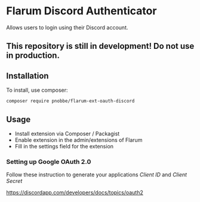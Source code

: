 # Flarum Discord Authenticator
Allows users to login using their Discord account.

## This repository is still in development! Do not use in production.

## Installation
To install, use composer:
```
composer require pnobbe/flarum-ext-oauth-discord
```
## Usage
* Install extension via Composer / Packagist
* Enable extension in the admin/extensions of Flarum
* Fill in the settings field for the extension

### Setting up Google OAuth 2.0
Follow these instruction to generate your applications *Client ID* and *Client Secret*

https://discordapp.com/developers/docs/topics/oauth2



